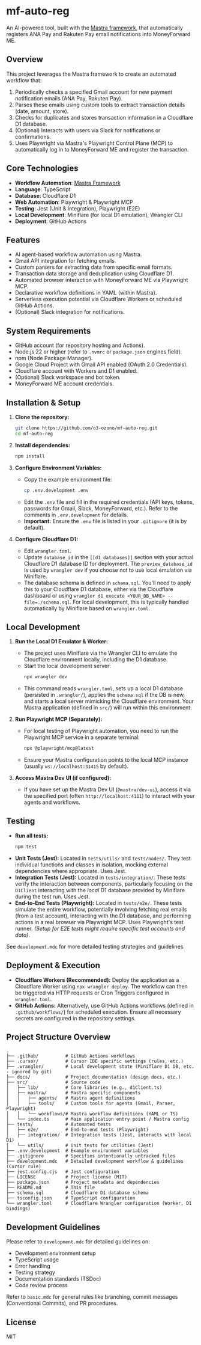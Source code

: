 # mf-auto-reg

An AI-powered tool, built with the [Mastra framework](https://mastra.ai/), that automatically registers ANA Pay and Rakuten Pay email notifications into MoneyForward ME.

## Overview

This project leverages the Mastra framework to create an automated workflow that:

1.  Periodically checks a specified Gmail account for new payment notification emails (ANA Pay, Rakuten Pay).
2.  Parses these emails using custom tools to extract transaction details (date, amount, store).
3.  Checks for duplicates and stores transaction information in a Cloudflare D1 database.
4.  (Optional) Interacts with users via Slack for notifications or confirmations.
5.  Uses Playwright via Mastra's Playwright Control Plane (MCP) to automatically log in to MoneyForward ME and register the transaction.

## Core Technologies

-   **Workflow Automation**: [Mastra Framework](https://mastra.ai/)
-   **Language**: TypeScript
-   **Database**: Cloudflare D1
-   **Web Automation**: Playwright & Playwright MCP
-   **Testing**: Jest (Unit & Integration), Playwright (E2E)
-   **Local Development**: Miniflare (for local D1 emulation), Wrangler CLI
-   **Deployment**: GitHub Actions

## Features

-   AI agent-based workflow automation using Mastra.
-   Gmail API integration for fetching emails.
-   Custom parsers for extracting data from specific email formats.
-   Transaction data storage and deduplication using Cloudflare D1.
-   Automated browser interaction with MoneyForward ME via Playwright MCP.
-   Declarative workflow definitions in YAML (within Mastra).
-   Serverless execution potential via Cloudflare Workers or scheduled GitHub Actions.
-   (Optional) Slack integration for notifications.

## System Requirements

-   GitHub account (for repository hosting and Actions).
-   Node.js 22 or higher (refer to `.nvmrc` or `package.json` engines field).
-   npm (Node Package Manager).
-   Google Cloud Project with Gmail API enabled (OAuth 2.0 Credentials).
-   Cloudflare account with Workers and D1 enabled.
-   (Optional) Slack workspace and bot token.
-   MoneyForward ME account credentials.

## Installation & Setup

1.  **Clone the repository:**
    ```bash
    git clone https://github.com/o3-ozono/mf-auto-reg.git
    cd mf-auto-reg
    ```

2.  **Install dependencies:**
    ```bash
    npm install
    ```

3.  **Configure Environment Variables:**
    *   Copy the example environment file:
        ```bash
        cp .env.development .env
        ```
    *   Edit the `.env` file and fill in the required credentials (API keys, tokens, passwords for Gmail, Slack, MoneyForward, etc.). Refer to the comments in `.env.development` for details.
    *   **Important:** Ensure the `.env` file is listed in your `.gitignore` (it is by default).

4.  **Configure Cloudflare D1:**
    *   Edit `wrangler.toml`.
    *   Update `database_id` in the `[[d1_databases]]` section with your actual Cloudflare D1 database ID for deployment. The `preview_database_id` is used by `wrangler dev` if you choose not to use local emulation via Miniflare.
    *   The database schema is defined in `schema.sql`. You'll need to apply this to your Cloudflare D1 database, either via the Cloudflare dashboard or using `wrangler d1 execute <YOUR_DB_NAME> --file=./schema.sql`. For local development, this is typically handled automatically by Miniflare based on `wrangler.toml`.

## Local Development

1.  **Run the Local D1 Emulator & Worker:**
    *   The project uses Miniflare via the Wrangler CLI to emulate the Cloudflare environment locally, including the D1 database.
    *   Start the local development server:
        ```bash
        npx wrangler dev
        ```
    *   This command reads `wrangler.toml`, sets up a local D1 database (persisted in `.wrangler/`), applies the `schema.sql` if the DB is new, and starts a local server mimicking the Cloudflare environment. Your Mastra application (defined in `src/`) will run within this environment.

2.  **Run Playwright MCP (Separately):**
    *   For local testing of Playwright automation, you need to run the Playwright MCP service in a separate terminal:
        ```bash
        npx @playwright/mcp@latest
        ```
    *   Ensure your Mastra configuration points to the local MCP instance (usually `ws://localhost:31415` by default).

3.  **Access Mastra Dev UI (if configured):**
    *   If you have set up the Mastra Dev UI (`@mastra/dev-ui`), access it via the specified port (often `http://localhost:4111`) to interact with your agents and workflows.

## Testing

-   **Run all tests:**
    ```bash
    npm test
    ```
-   **Unit Tests (Jest):** Located in `tests/utils/` and `tests/nodes/`. They test individual functions and classes in isolation, mocking external dependencies where appropriate. Uses Jest.
-   **Integration Tests (Jest):** Located in `tests/integration/`. These tests verify the interaction between components, particularly focusing on the `D1Client` interacting with the *local* D1 database provided by Miniflare during the test run. Uses Jest.
-   **End-to-End Tests (Playwright):** Located in `tests/e2e/`. These tests simulate the entire workflow, potentially involving fetching real emails (from a test account), interacting with the D1 database, and performing actions in a real browser via Playwright MCP. Uses Playwright's test runner. *(Setup for E2E tests might require specific test accounts and data)*.

See `development.mdc` for more detailed testing strategies and guidelines.

## Deployment & Execution

-   **Cloudflare Workers (Recommended):** Deploy the application as a Cloudflare Worker using `npx wrangler deploy`. The workflow can then be triggered via HTTP requests or Cron Triggers configured in `wrangler.toml`.
-   **GitHub Actions:** Alternatively, use GitHub Actions workflows (defined in `.github/workflows/`) for scheduled execution. Ensure all necessary secrets are configured in the repository settings.

## Project Structure Overview

```
.
├── .github/          # GitHub Actions workflows
├── .cursor/          # Cursor IDE specific settings (rules, etc.)
├── .wrangler/        # Local development state (Miniflare D1 DB, etc. - ignored by git)
├── docs/             # Project documentation (design docs, etc.)
├── src/              # Source code
│   ├── lib/          # Core libraries (e.g., d1Client.ts)
│   ├── mastra/       # Mastra specific components
│   │   ├── agents/   # Mastra agent definitions
│   │   ├── tools/    # Custom tools for agents (Gmail, Parser, Playwright)
│   │   └── workflows/# Mastra workflow definitions (YAML or TS)
│   └── index.ts      # Main application entry point / Mastra config
├── tests/            # Automated tests
│   ├── e2e/          # End-to-end tests (Playwright)
│   ├── integration/  # Integration tests (Jest, interacts with local D1)
│   └── utils/        # Unit tests for utilities (Jest)
├── .env.development  # Example environment variables
├── .gitignore        # Specifies intentionally untracked files
├── development.mdc   # Detailed development workflow & guidelines (Cursor rule)
├── jest.config.cjs   # Jest configuration
├── LICENSE           # Project license (MIT)
├── package.json      # Project metadata and dependencies
├── README.md         # This file
├── schema.sql        # Cloudflare D1 database schema
├── tsconfig.json     # TypeScript configuration
└── wrangler.toml     # Cloudflare Wrangler configuration (Worker, D1 bindings)
```

## Development Guidelines

Please refer to `development.mdc` for detailed guidelines on:

-   Development environment setup
-   TypeScript usage
-   Error handling
-   Testing strategy
-   Documentation standards (TSDoc)
-   Code review process

Refer to `basic.mdc` for general rules like branching, commit messages (Conventional Commits), and PR procedures.

## License

MIT 
